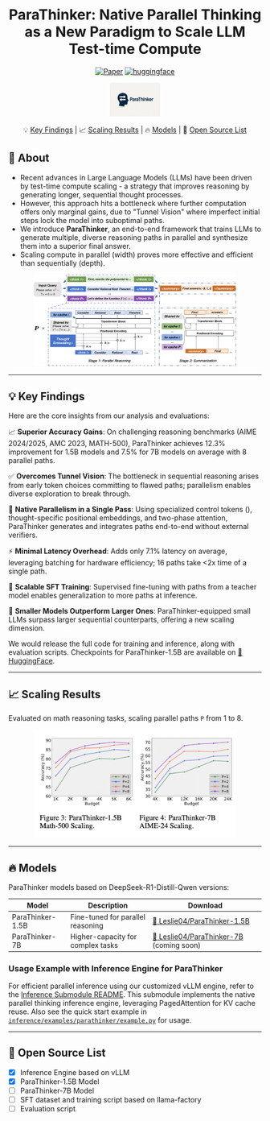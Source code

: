 <div align="center">

# ParaThinker: Native Parallel Thinking as a New Paradigm to Scale LLM Test-time Compute

[![Paper](https://img.shields.io/badge/arXiv-2509.04475-red)](https://arxiv.org/abs/2509.04475)
[![huggingface](https://img.shields.io/badge/%F0%9F%A4%97%20Hugging%20Face-Models-FFD21E)](https://huggingface.co/Leslie04/ParaThinker-1.5B)

<div align="center">
<img src="assets/logo.png" style="width: 20%;" />
</div>

<p align="center">
    💡&nbsp;<a href="#-key-findings">Key Findings</a>
    | 📈&nbsp;<a href="#-scaling-results">Scaling Results</a>
    | 🔥&nbsp;<a href="#-models">Models</a>
    | 📝&nbsp;<a href="#-open-source-list">Open Source List</a>
</p>

</div>

## 🌟 About

- Recent advances in Large Language Models (LLMs) have been driven by test-time compute scaling - a strategy that improves reasoning by generating longer, sequential thought processes.
- However, this approach hits a bottleneck where further computation offers only marginal gains, due to "Tunnel Vision" where imperfect initial steps lock the model into suboptimal paths.
- We introduce **ParaThinker**, an end-to-end framework that trains LLMs to generate multiple, diverse reasoning paths in parallel and synthesize them into a superior final answer.
- Scaling compute in parallel (width) proves more effective and efficient than sequentially (depth).

<div align="center">
<img src="assets/figmain.jpg" style="width: 80%;" />
</div>

---

## 💡 Key Findings

Here are the core insights from our analysis and evaluations:

📈 **Superior Accuracy Gains**: On challenging reasoning benchmarks (AIME 2024/2025, AMC 2023, MATH-500), ParaThinker achieves 12.3% improvement for 1.5B models and 7.5% for 7B models on average with 8 parallel paths.

✅ **Overcomes Tunnel Vision**: The bottleneck in sequential reasoning arises from early token choices committing to flawed paths; parallelism enables diverse exploration to break through.

🧠 **Native Parallelism in a Single Pass**: Using specialized control tokens (<think i>), thought-specific positional embeddings, and two-phase attention, ParaThinker generates and integrates paths end-to-end without external verifiers.

⚡ **Minimal Latency Overhead**: Adds only 7.1% latency on average, leveraging batching for hardware efficiency; 16 paths take <2x time of a single path.

🧱 **Scalable SFT Training**: Supervised fine-tuning with paths from a teacher model enables generalization to more paths at inference.

🔁 **Smaller Models Outperform Larger Ones**: ParaThinker-equipped small LLMs surpass larger sequential counterparts, offering a new scaling dimension.

We would release the full code for training and inference, along with evaluation scripts. Checkpoints for ParaThinker-1.5B are available on [🤗 HuggingFace](https://huggingface.co/Leslie04/ParaThinker-1.5B).

---

## 📈 Scaling Results

Evaluated on math reasoning tasks, scaling parallel paths `P` from 1 to 8.

<div align="center">
<img src="assets/scaling.png" style="width: 80%;" />
</div>

---

## 🔥 Models

ParaThinker models based on DeepSeek-R1-Distill-Qwen versions:

| Model            | Description                       | Download                                                     |
| ---------------- | --------------------------------- | ------------------------------------------------------------ |
| ParaThinker-1.5B | Fine-tuned for parallel reasoning | [🤗 Leslie04/ParaThinker-1.5B](https://huggingface.co/Leslie04/ParaThinker-1.5B) |
| ParaThinker-7B   | Higher-capacity for complex tasks | [🤗 Leslie04/ParaThinker-7B](https://huggingface.co/Leslie04/ParaThinker-7B) (coming soon) |


### Usage Example with Inference Engine for ParaThinker

For efficient parallel inference using our customized vLLM engine, refer to the [Inference Submodule README](https://github.com/LeslieKid/vllm-parathinker/blob/d30de3c71c49e08ea0944ba6586788fdf53ea4e6/README.md). This submodule implements the native parallel thinking inference engine, leveraging PagedAttention for KV cache reuse. Also see the quick start example in [`inference/examples/parathinker/example.py`](https://github.com/LeslieKid/vllm-parathinker/blob/d30de3c71c49e08ea0944ba6586788fdf53ea4e6/examples/parathinker/example.py) for usage.

---

## 📝 Open Source List
- [x] Inference Engine based on vLLM
- [x] ParaThinker-1.5B Model
- [ ] ParaThinker-7B Model
- [ ] SFT dataset and training script based on llama-factory
- [ ] Evaluation script
